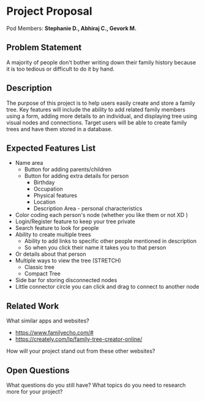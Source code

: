 # Project Proposal

Pod Members: **Stephanie D., Abhiraj C., Gevork M.**

## Problem Statement

A majority of people don't bother writing down their family history because it is too tedious or difficult to do it by hand. 

## Description

The purpose of this project is to help users easily create and store a family tree. Key features will include the ability to add related family members using a form, adding more details to an individual, and displaying tree using visual nodes and connections. Target users will be able to create family trees and have them stored in a database.

## Expected Features List

- Name area
  - Button for adding parents/children 
  - Button for adding extra details for person
    - Birthday 
    - Occupation 
    - Physical features
    - Location
    - Description Area - personal characteristics
- Color coding each person's node (whether you like them or not XD )
- Login/Register feature to keep your tree private
- Search feature to look for people
- Ability to create multiple trees
  - Ability to add links to specific other people mentioned in description 
  - So when you click their name it takes you to that person
- Or details about that person
- Multiple ways to view the tree (STRETCH)
  - Classic tree
  - Compact Tree
- Side bar for storing disconnected nodes
- Little connector circle you can click and drag to connect to another node 


## Related Work

What similar apps and websites? 
- https://www.familyecho.com/#
- https://creately.com/lp/family-tree-creator-online/

How will your project stand out from these other websites?

## Open Questions

What questions do you still have? What topics do you need to research more for your project?
